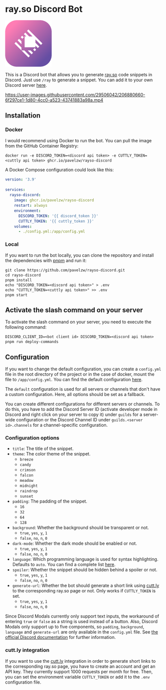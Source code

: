 # ray.so Discord Bot

<img src=".github/assets/icon.png" width="150" />

This is a Discord bot that allows you to generate [ray.so](https://ray.so) code snippets in Discord.
Just use `/ray` to generate a snippet. You can add it to your own Discord server [here](https://discord.com/api/oauth2/authorize?client_id=1048944006895243315&permissions=2147483648&scope=bot%20applications.commands).

https://user-images.githubusercontent.com/29506042/206880660-6f297ce1-1d80-4cc0-a523-43741883a98a.mp4

## Installation

### Docker

I would recommend using Docker to run the bot. You can pull the image from the GitHub Container Registry:

```console
docker run -e DISCORD_TOKEN=<discord api token> -e CUTTLY_TOKEN=<cuttly api token> ghcr.io/pavelzw/rayso-discord
```

A Docker Compose configuration could look like this:

```yaml
version: '3.9'

services:
  rayso-discord:
    image: ghcr.io/pavelzw/rayso-discord
    restart: always
    environment:
      DISCORD_TOKEN: '{{ discord_token }}'
      CUTTLY_TOKEN: '{{ cuttly_token }}'
    volumes:
      - ./config.yml:/app/config.yml
```

### Local

If you want to run the bot locally, you can clone the repository and install the dependencies with [pnpm](https://pnpm.io/) and run it:

```console
git clone https://github.com/pavelzw/rayso-discord.git
cd rayso-discord
pnpm install
echo "DISCORD_TOKEN=<discord api token>" > .env
echo "CUTTLY_TOKEN=<cuttly api token>" >> .env
pnpm start
```

## Activate the slash command on your server

To activate the slash command on your server, you need to execute the following command:

```console
DISCORD_CLIENT_ID=<bot client id> DISCORD_TOKEN=<discord api token> pnpm run deploy-commands
```

## Configuration

If you want to change the default configuration, you can create a `config.yml` file in the root directory of the project or in the case of docker, mount the file to `/app/config.yml`. You can find the default configuration [here](config.yml).

The `default` configuration is used for all servers or channels that don't have a custom configuration. Here, all options should be set as a fallback.

You can create different configurations for different servers or channels. 
To do this, you have to add the Discord Server ID (activate developer mode in Discord and right click on your server to copy it) under `guilds` for a server-wide configuration or the Discord Channel ID under `guilds.<server id>.channels` for a channel-specific configuration.

### Configuration options

- `title`: The title of the snippet.
- `theme`: The color theme of the snippet.
  - `breeze`
  - `candy`
  - `crimson`
  - `falcon`
  - `meadow`
  - `midnight`
  - `raindrop`
  - `sunset`
- `padding`: The padding of the snippet.
  - `16`
  - `32`
  - `64`
  - `128`
- `background`: Whether the background should be transparent or not.
  - `true`, `yes`, `y`, `1`
  - `false`, `no`, `n`, `0`
- `dark-mode`: Whether the dark mode should be enabled or not.
  - `true`, `yes`, `y`, `1`
  - `false`, `no`, `n`, `0`
- `language`: Which programming language is used for syntax highlighting. Defaults to `auto`. You can find a complete list [here](https://github.com/pavelzw/rayso-discord/blob/f37cbd32838fdd50842939a7cec1edd782b8b1f3/src/ray.so/type.ts#L6-L59).
- `spoiler`: Whether the snippet should be hidden behind a spoiler or not.
  - `true`, `yes`, `y`, `1`
  - `false`, `no`, `n`, `0`
- `generate-url`: Whether the bot should generate a short link using [cutt.ly](https://cutt.ly) to the corresponding ray.so page or not. Only works if `CUTTLY_TOKEN` is set.
  - `true`, `yes`, `y`, `1`
  - `false`, `no`, `n`, `0`

Since Discord Modals currently only support text inputs, the workaround of entering `true` or `false` as a string is used instead of a button.
Also, Discord Modals only support up to five components, so `padding`, `background`, `language` and `generate-url` are only available in the `config.yml` file. See [the official Discord documentation](https://discord.com/developers/docs/interactions/receiving-and-responding#interaction-response-object-modal) for further information. 

### cutt.ly integration

If you want to use the [cutt.ly](https://cutt.ly) integration in order to generate short links to the corresponding ray.so page, you have to create an account and get an API key. They currently support 1000 requests per month for free.
Then, you can set the environment variable `CUTTLY_TOKEN` or add it to the `.env` configuration file.
